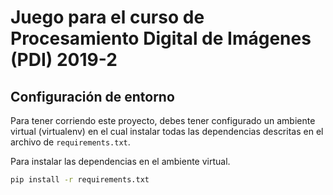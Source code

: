 # Juego para el curso de Procesamiento Digital de Imágenes (PDI) 2019-2

## Configuración de entorno
Para tener corriendo este proyecto, debes tener configurado un ambiente virtual (virtualenv) en el cual instalar todas las
dependencias descritas en el archivo de ```requirements.txt```.

Para instalar las dependencias en el ambiente virtual.
```bash
pip install -r requirements.txt
```